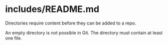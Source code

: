 includes/README.md
==================

Directories require content before they can be added to a repo.

An empty directory is not possible in Git. The directory must contain at least one file.

